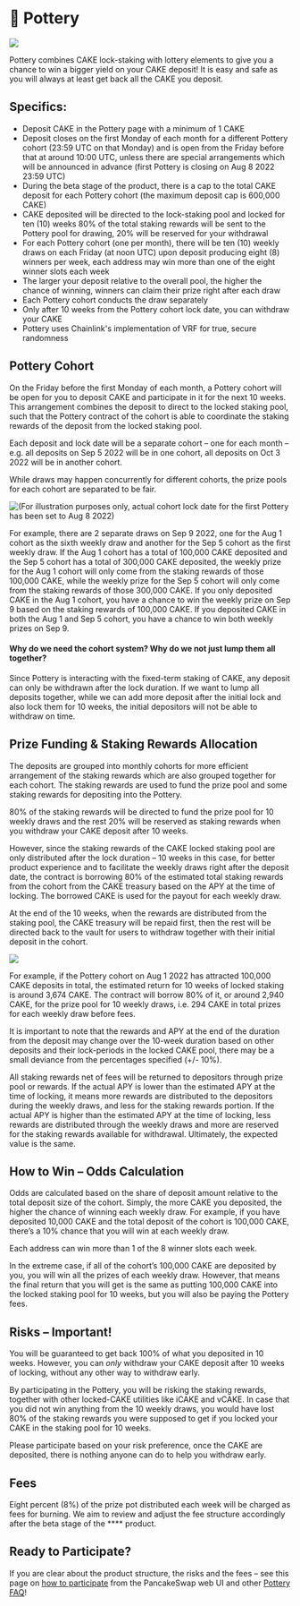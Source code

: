 # 🍯 Pottery

![](https://lh4.googleusercontent.com/ADDYnmpe6t1befgamqDj-6KYXqYWWp\_5ed6zL27QmyGcu9GqHd1HMh6JXIJdXgUYVISNuXDQEkvIhsFB5mCyTJRt99iW0-WfvszMMZQB3z9z3OAT9lzH3FsTeKZnoa2UaGdft3iYVU4\_t5oEsViNKvQ)

Pottery combines CAKE lock-staking with lottery elements to give you a chance to win a bigger yield on your CAKE deposit! It is easy and safe as you will always at least get back all the CAKE you deposit.

## Specifics:

* Deposit CAKE in the Pottery page with a minimum of 1 CAKE&#x20;
* Deposit closes on the first Monday of each month for a different Pottery cohort (23:59 UTC on that Monday) and is open from the Friday before that at around 10:00 UTC, unless there are special arrangements which will be announced in advance (first Pottery is closing on Aug 8 2022 23:59 UTC)
* During the beta stage of the product, there is a cap to the total CAKE deposit for each Pottery cohort (the maximum deposit cap is 600,000 CAKE)
* CAKE deposited will be directed to the lock-staking pool and locked for ten (10) weeks 80% of the total staking rewards will be sent to the Pottery pool for drawing, 20% will be reserved for your withdrawal&#x20;
* For each Pottery cohort (one per month), there will be ten (10) weekly draws on each Friday (at noon UTC) upon deposit producing eight (8) winners per week, each address may win more than one of the eight winner slots each week&#x20;
* The larger your deposit relative to the overall pool, the higher the chance of winning, winners can claim their prize right after each draw&#x20;
* Each Pottery cohort conducts the draw separately&#x20;
* Only after 10 weeks from the Pottery cohort lock date, you can withdraw your CAKE&#x20;
* Pottery uses Chainlink's implementation of VRF for true, secure randomness

## Pottery Cohort&#x20;

On the Friday before the first Monday of each month, a Pottery cohort will be open for you to deposit CAKE and participate in it for the next 10 weeks. This arrangement combines the deposit to direct to the locked staking pool, such that the Pottery contract of the cohort is able to coordinate the staking rewards of the deposit from the locked staking pool.

Each deposit and lock date will be a separate cohort – one for each month – e.g. all deposits on Sep 5 2022 will be in one cohort, all deposits on Oct 3 2022 will be in another cohort.

While draws may happen concurrently for different cohorts, the prize pools for each cohort are separated to be fair.

![(For illustration purposes only, actual cohort lock date for the first Pottery has been set to Aug 8 2022)](https://lh5.googleusercontent.com/KamNAZK7s2N454cI\_cvnjHJpuAH8HfgWlmEXZevzDVW\_uxiw\_pymKZCp97L9hSjcGGzjjQeGuSt7oOIOXECq\_xoU47zEC4rhJp2IA37ROeUOUSqXKgqKjNqcJnHOopC8mi5IeqR9UAprhNF5zM4PLjc)

For example, there are 2 separate draws on Sep 9 2022, one for the Aug 1 cohort as the sixth weekly draw and another for the Sep 5 cohort as the first weekly draw. If the Aug 1 cohort has a total of 100,000 CAKE deposited and the Sep 5 cohort has a total of 300,000 CAKE deposited, the weekly prize for the Aug 1 cohort will only come from the staking rewards of those 100,000 CAKE, while the weekly prize for the Sep 5 cohort will only come from the staking rewards of those 300,000 CAKE. If you only deposited CAKE in the Aug 1 cohort, you have a chance to win the weekly prize on Sep 9 based on the staking rewards of 100,000 CAKE. If you deposited CAKE in both the Aug 1 and Sep 5 cohort, you have a chance to win both weekly prizes on Sep 9.

#### Why do we need the cohort system? Why do we not just lump them all together?

Since Pottery is interacting with the fixed-term staking of CAKE, any deposit can only be withdrawn after the lock duration. If we want to lump all deposits together, while we can add more deposit after the initial lock and also lock them for 10 weeks, the initial depositors will not be able to withdraw on time.

## **Prize Funding & Staking Rewards Allocation**

The deposits are grouped into monthly cohorts for more efficient arrangement of the staking rewards which are also grouped together for each cohort. The staking rewards are used to fund the prize pool and some staking rewards for depositing into the Pottery.

80% of the staking rewards will be directed to fund the prize pool for 10 weekly draws and the rest 20% will be reserved as staking rewards when you withdraw your CAKE deposit after 10 weeks.

However, since the staking rewards of the CAKE locked staking pool are only distributed after the lock duration – 10 weeks in this case, for better product experience and to facilitate the weekly draws right after the deposit date, the contract is borrowing 80% of the estimated total staking rewards from the cohort from the CAKE treasury based on the APY at the time of locking. The borrowed CAKE is used for the payout for each weekly draw.

At the end of the 10 weeks, when the rewards are distributed from the staking pool, the CAKE treasury will be repaid first, then the rest will be directed back to the vault for users to withdraw together with their initial deposit in the cohort.

![](https://lh5.googleusercontent.com/7AEqm\_m542SHUGbc69uu8v\_7Xfa\_hKym8De3fBscEF6IySHEmy1P1k5S3W\_PvnFMBSOZOUFpPNDKhEp3sHOB8jCuLfjA8QJxsurqK-hZ0umrw0w8bIRPvMZKuQ4TnNTfKRdU8s3UXO1n0Smnp8\_6sAg)

For example, if the Pottery cohort on Aug 1 2022 has attracted 100,000 CAKE deposits in total, the estimated return for 10 weeks of locked staking is around 3,674 CAKE. The contract will borrow 80% of it, or around 2,940 CAKE, for the prize pool for 10 weekly draws, i.e. 294 CAKE in total prizes for each weekly draw before fees.

It is important to note that the rewards and APY at the end of the duration from the deposit may change over the 10-week duration based on other deposits and their lock-periods in the locked CAKE pool, there may be a small deviance from the percentages specified (+/- 10%).

All staking rewards net of fees will be returned to depositors through prize pool or rewards. If the actual APY is lower than the estimated APY at the time of locking, it means more rewards are distributed to the depositors during the weekly draws, and less for the staking rewards portion. If the actual APY is higher than the estimated APY at the time of locking, less rewards are distributed through the weekly draws and more are reserved for the staking rewards available for withdrawal. Ultimately, the expected value is the same.

## **How to Win – Odds Calculation**

Odds are calculated based on the share of deposit amount relative to the total deposit size of the cohort. Simply, the more CAKE you deposited, the higher the chance of winning each weekly draw. For example, if you have deposited 10,000 CAKE and the total deposit of the cohort is 100,000 CAKE, there’s a 10% chance that you will win at each weekly draw.

Each address can win more than 1 of the 8 winner slots each week.

In the extreme case, if all of the cohort’s 100,000 CAKE are deposited by you, you will win all the prizes of each weekly draw. However, that means the final return that you will get is the same as putting 100,000 CAKE into the locked staking pool for 10 weeks, but you will also be paying the Pottery fees.

## **Risks – Important!**

You will be guaranteed to get back 100% of what you deposited in 10 weeks. However, you can _only_ withdraw your CAKE deposit after 10 weeks of locking, without any other way to withdraw early.

By participating in the Pottery, you will be risking the staking rewards, together with other locked-CAKE utilities like iCAKE and vCAKE. In case that you did not win anything from the 10 weekly draws, you would have lost 80% of the staking rewards you were supposed to get if you locked your CAKE in the staking pool for 10 weeks.

Please participate based on your risk preference, once the CAKE are deposited, there is nothing anyone can do to help you withdraw early.

## **Fees**

Eight percent (8%) of the prize pot distributed each week will be charged as fees for burning. We aim to review and adjust the fee structure accordingly after the beta stage of the **** product.

## **Ready to Participate?**

If you are clear about the product structure, the risks and the fees – see this page on [how to participate](https://docs.pancakeswap.finance/products/pottery/how-to-play-pottery) from the PancakeSwap web UI and other [Pottery FAQ](https://docs.pancakeswap.finance/products/pottery/pottery-faq)!
